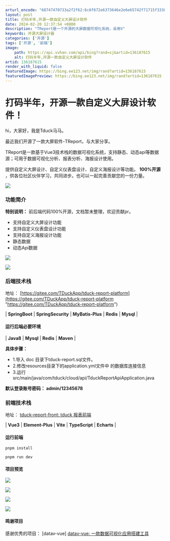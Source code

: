 ```yaml
---
arturl_encode: "68747470733a2f2f62:6c6f672e6373646e2e6e65742f71715f33383930383432382f:61727469636c652f64657461696c732f313336313837363135"
layout: post
title: 打码半年,开源一款自定义大屏设计软件
date: 2024-02-20 12:37:54 +0800
description: "TReport是一个开源的大屏数据可视化系统，采用V"
keywords: 开源大屏设计器
categories: ['开源']
tags: ['开源', '前端']
image:
    path: https://api.vvhan.com/api/bing?rand=sj&artid=136187615
    alt: 打码半年,开源一款自定义大屏设计软件
artid: 136187615
render_with_liquid: false
featuredImage: https://bing.ee123.net/img/rand?artid=136187615
featuredImagePreview: https://bing.ee123.net/img/rand?artid=136187615
---
```


# 打码半年，开源一款自定义大屏设计软件！

hi，大家好，我是Tduck马马。

最近我们开源了一款大屏软件-TReport，与大家分享。

TReport是一款基于Vue3技术栈的数据可视化系统，支持静态、动态api等数据源；可用于数据可视化分析、报表分析、海报设计使用。

提供自定义大屏设计、自定义仪表盘设计、自定义海报设计等功能。
**100%开源**
，供各位社区伙伴学习，共同进步。也可以一起完善贡献您的一份力量。

![](https://i-blog.csdnimg.cn/blog_migrate/45d1f58f2c925b5c3d474fc6b1e114c9.png)

### 功能简介

**特别说明：**
前后端代码100%开源，文档暂未整理，欢迎贡献pr。

* 支持自定义大屏设计功能
* 支持自定义仪表盘设计功能
* 支持自定义海报设计功能
* 静态数据
* 动态Api数据

![](https://i-blog.csdnimg.cn/blog_migrate/ee652572b4467c5d985f449f07fba415.png)

![](https://i-blog.csdnimg.cn/blog_migrate/b3a8287246f8c24faeb1dca773a9a61a.png)

### 后端技术栈

地址：
[https://gitee.com/TDuckApp/tduck-report-platform](https://gitee.com/TDuckApp/tduck-report-platform "https://gitee.com/TDuckApp/tduck-report-platform")

|
**SpringBoot**
|
**SpringSecurity**
|
**MyBatis-Plus**
|
**Redis**
|
**Mysql**
|

#### 运行后端必要环境

|
**Java8**
|
**Mysql**
|
**Redis**
|
**Maven**
|

**具体步骤：**

* 1.导入 doc 目录下tduck-report.sql文件。
* 2.修改resources目录下的application.yml文件中 的数据库连接信息
* 3.运行src/main/java/com/tduck/cloud/api/TduckReportApiApplication.java

**默认登录账号密码： admin/12345678**

### 前端技术栈

地址：
[tduck-report-front: tduck 报表前端](https://gitee.com/TDuckApp/tduck-report-front.git "tduck-report-front: tduck 报表前端")

|
**Vue3**
|
**Element-Plus**
|
**Vite**
|
**TypeScript**
|
**Echarts**
|

#### 运行前端

```
pnpm install

pnpm run dev
```

#### 项目预览

![](https://i-blog.csdnimg.cn/blog_migrate/bcf2fe3206772a5c762f55a9c9a3a164.png)

![](https://i-blog.csdnimg.cn/blog_migrate/f9f709f06dd2754a2d81679cacebd7d7.png)

![](https://i-blog.csdnimg.cn/blog_migrate/6adf27fba8be681ac250513009e1e3f0.png)

![](https://i-blog.csdnimg.cn/blog_migrate/d4c0b59ff488e3d06a55519d8a46b43d.png)

#### 鸣谢项目

感谢优秀的项目： [datav-vue]
[datav-vue: 一款数据可视化应用搭建工具](https://gitee.com/pengxiaotian/datav-vue "datav-vue: 一款数据可视化应用搭建工具")